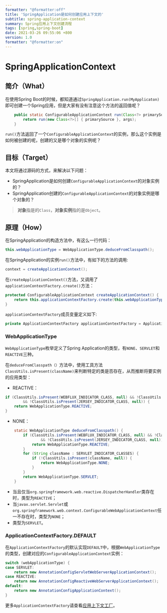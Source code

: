 ```yaml
---
formatter: "@formatter:off"
title: 'SpringApplication是如何创建应用上下文的'
subtitle: spring-application-context 
summary: Spring应用上下文创建流程
tags: [spring,spring-boot] 
date: 2021-03-26 09:55:06 +800 
version: 1.0
formatter: "@formatter:on"
---
```


# SpringApplicationContext



## 简介（What）

在使用Spring Boot的时候，都知道通过`SpringApplication.run(MyApplicaton)`即可创建一个Spring应用，但是大家有没有注意这个方法的返回值呢？

```java
    public static ConfigurableApplicationContext run(Class<?> primarySource, String... args) {
        return run(new Class<?>[] { primarySource }, args);
    }
```

`run()`方法返回了一个`ConfigurableApplicationContext`的实例，那么这个实例是如何被创建的呢，创建的又是哪个对象的实例呢？

## 目标（Target）

本文将通过源码的方式，来解决以下问题：

* SpringApplication是如何创建`ConfigurableApplicationContext`的对象实例的？
* SpringApplication创建的`ConfigurableApplicationContext`的对象实例是哪个对象的？

> **对象**指是的`Class`，**对象实例**指的是`Object`。

## 原理（How）

在SpringApplication的构造方法中，有这么一行代码：

```java
this.webApplicationType = WebApplicationType.deduceFromClasspath();
```

在SpringApplication的实例`run()`方法中，有如下的方法的调用:

```java
context = createApplicationContext();
```

在`createApplicationContext()`方法，又调用了`applicationContextFactory.create()`方法：

```java
protected ConfigurableApplicationContext createApplicationContext() {
    return this.applicationContextFactory.create(this.webApplicationType);
}
```

`applicationContextFactory`成员变量定义如下:

```java
private ApplicationContextFactory applicationContextFactory = ApplicationContextFactory.DEFAULT;
```

### WebApplicationType

`WebApplicationType`枚举定义了Spring Application的类型，有`NONE`、`SERVLET`和`REACTIVE`三种。

在`deduceFromClasspath（）`方法中，使用工具方法`ClassUtils.isPresent(className)`来判断特定的类是否存在，从而推断将要实例的应用类型：

* REACTIVE：

```java
if (ClassUtils.isPresent(WEBFLUX_INDICATOR_CLASS, null) && !ClassUtils.isPresent(WEBMVC_INDICATOR_CLASS, null)
        && !ClassUtils.isPresent(JERSEY_INDICATOR_CLASS, null)) {
    return WebApplicationType.REACTIVE;
}
```

* NONE：

```java
    static WebApplicationType deduceFromClasspath() {
        if (ClassUtils.isPresent(WEBFLUX_INDICATOR_CLASS, null) && !ClassUtils.isPresent(WEBMVC_INDICATOR_CLASS, null)
                && !ClassUtils.isPresent(JERSEY_INDICATOR_CLASS, null)) {
            return WebApplicationType.REACTIVE;
        }
        for (String className : SERVLET_INDICATOR_CLASSES) {
            if (!ClassUtils.isPresent(className, null)) {
                return WebApplicationType.NONE;
            }
        }
        return WebApplicationType.SERVLET;
    }
```

* 当且仅当`org.springframework.web.reactive.DispatcherHandler`类存在时，类型为`REACTIVE`；
* 当`javax.servlet.Servlet`或`org.springframework.web.context.ConfigurableWebApplicationContext`任一不存在时，类型为`NONE`；
* 类型为`SERVLET`。

### ApplicationContextFactory.DEFAULT

在`ApplicationContextFactory`的默认实现`DEFAULT`中，根据`WebApplicationType`的类型，创建对应的`ConfigurableApplicationContext`实例：

```java
switch (webApplicationType) {
case SERVLET:
    return new AnnotationConfigServletWebServerApplicationContext();
case REACTIVE:
    return new AnnotationConfigReactiveWebServerApplicationContext();
default:
    return new AnnotationConfigApplicationContext();
}
```

更多`ApplicationContextFactory`请查看[应用上下文工厂](application-context-factory.md)。

